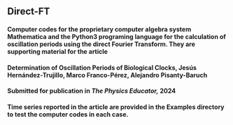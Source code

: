 ## Direct-FT
#### Computer codes for the proprietary computer algebra system Mathematica and the Python3 programing language for the calculation of oscillation periods using the direct Fourier Transform. They are supporting material for the article

#### Determination of Oscillation Periods of Biological Clocks, Jesús Hernández-Trujillo, Marco Franco-Pérez, Alejandro Pisanty-Baruch
#### Submitted for publication in *The Physics Educator,* 2024

#### Time series reported in the article are provided in the Examples directory to test the computer codes in each case.
